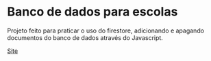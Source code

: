 # Banco de dados para escolas

Projeto feito para praticar o uso do firestore, adicionando e apagando documentos do banco de dados através do Javascript.

[Site](https://kaio-matos.github.io/banco_de_dados-escola)
